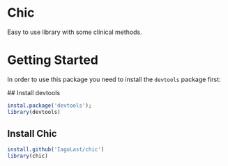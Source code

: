 # Chic

Easy to use library with some clinical methods.

# Getting Started

In order to use this package you need to install the  `devtools` package first:

## Install devtools

```r
instal.package('devtools');
library(devtools)
```

## Install Chic

```r
install.github('IagoLast/chic')
library(chic)
```


